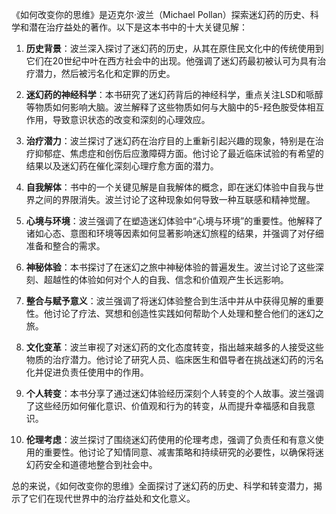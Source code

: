 《如何改变你的思维》是迈克尔·波兰（Michael Pollan）探索迷幻药的历史、科学和潜在治疗益处的著作。以下是这本书中的十大关键见解：

1. **历史背景**：波兰深入探讨了迷幻药的历史，从其在原住民文化中的传统使用到它们在20世纪中叶在西方社会中的出现。他强调了迷幻药最初被认可为具有治疗潜力，然后被污名化和定罪的历史。

2. **迷幻药的神经科学**：本书研究了迷幻药背后的神经科学，重点关注LSD和哌醇等物质如何影响大脑。波兰解释了这些物质如何与大脑中的5-羟色胺受体相互作用，导致意识状态的改变和深刻的心理效应。

3. **治疗潜力**：波兰探讨了迷幻药在治疗目的上重新引起兴趣的现象，特别是在治疗抑郁症、焦虑症和创伤后应激障碍方面。他讨论了最近临床试验的有希望的结果以及迷幻药在催化深刻心理疗愈方面的潜力。

4. **自我解体**：书中的一个关键见解是自我解体的概念，即在迷幻体验中自我与世界之间的界限消失。波兰讨论了这种现象如何导致一种互联感和精神觉醒。

5. **心境与环境**：波兰强调了在塑造迷幻体验中“心境与环境”的重要性。他解释了诸如心态、意图和环境等因素如何显著影响迷幻旅程的结果，并强调了对仔细准备和整合的需求。

6. **神秘体验**：本书探讨了在迷幻之旅中神秘体验的普遍发生。波兰讨论了这些深刻、超越性的体验如何对个人的自我、信念和价值观产生长远影响。

7. **整合与赋予意义**：波兰强调了将迷幻体验整合到生活中并从中获得见解的重要性。他讨论了疗法、冥想和创造性实践如何帮助个人处理和整合他们的迷幻之旅。

8. **文化变革**：波兰审视了对迷幻药的文化态度转变，指出越来越多的人接受这些物质的治疗潜力。他讨论了研究人员、临床医生和倡导者在挑战迷幻药的污名化并促进负责任使用中的作用。

9. **个人转变**：本书分享了通过迷幻体验经历深刻个人转变的个人故事。波兰强调了这些经历如何催化意识、价值观和行为的转变，从而提升幸福感和自我意识。

10. **伦理考虑**：波兰探讨了围绕迷幻药使用的伦理考虑，强调了负责任和有意义使用的重要性。他讨论了知情同意、减害策略和持续研究的必要性，以确保将迷幻药安全和道德地整合到社会中。

总的来说，《如何改变你的思维》全面探讨了迷幻药的历史、科学和转变潜力，揭示了它们在现代世界中的治疗益处和文化意义。